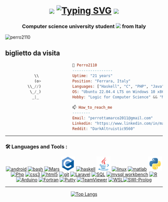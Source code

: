<h1 align="center"> <img src="https://images.vexels.com/media/users/3/220016/isolated/preview/4d541636c1345b26a4e3215054f4e4e6-yellow-rubber-duck-illustration.png" width="40">  <a href="https://www.linkedin.com/in/marco-perrotta-b159b6244"><img src="http://readme-typing-svg.herokuapp.com?font=Terminus&weight=800&size=25&duration=2500&pause=1000&color=F7F7F7&center=true&width=435&lines=Hello+World!+;I'm+Marco+Perrotta" alt="Typing SVG" /></a> <img src="https://images.vexels.com/media/users/3/220016/isolated/preview/4d541636c1345b26a4e3215054f4e4e6-yellow-rubber-duck-illustration.png" width="40"> </h1> 
<h3 align="center">Computer science university student <img src="https://media.giphy.com/media/WUlplcMpOCEmTGBtBW/giphy.gif" width="30"> from Italy</h3>

<p align="left"> <img src="https://komarev.com/ghpvc/?username=perro2110&label=Profile%20views&color=0e75b6&style=flat" alt="perro2110" /></p>

## biglietto da visita
```hs
                              👋 Perro2110
                              ------------------
             \\               Uptime: "21 years"
             (o>              Position: "Ferrara, Italy"
          \\_//)              Languages: ["Haskell", "C", "PHP", "Java","etc..."]
           \_/_)              OS: "Ubuntu 22.04.4 LTS on Windows 10 x86_64"
            _|_               Hobby: "Logic for Computer Science" && "Machine Learning"

                              📫 How_to_reach_me
                              --------
                              Email: "perrottamarco2011@gmail.com"
                              Linkedin: "https://www.linkedin.com/in/marco-perrotta-b159b6244/"
                              Reddit: "DarkAltruistic9560"
```
---

### :hammer_and_wrench: Languages and Tools :

<div align = "center">
<a href="https://developer.android.com" target="_blank" rel="noreferrer"><img src="https://developer.android.com/images/logos/android.svg" alt="android" width="45" height="45"/></a>
<a href="https://www.gnu.org/software/bash/" target="_blank" rel="noreferrer"><img src="https://bashlogo.com/img/symbol/png/full_colored_light.png" alt="bash" width="45" height="45"/></a> <a href="https://courses.missouristate.edu/kenvollmar/mars/download.htm" target="_blank" rel="noreferrer"><img src="https://courses.missouristate.edu/kenvollmar/mars/Mars%20140.jpg" alt="Mars" width="45" height="45"/></a> <a href="https://www.cprogramming.com/" target="_blank" rel="noreferrer"><img src="https://raw.githubusercontent.com/devicons/devicon/master/icons/c/c-original.svg" alt="c" width="45" height="45"/></a> <a href="https://www.haskell.org/" target="_blank" rel="noreferrer"><img src="https://upload.wikimedia.org/wikipedia/commons/1/1c/Haskell-Logo.svg" alt="haskell" width="45" height="45"/></a> <a href="https://www.java.com" target="_blank" rel="noreferrer"> <img src="https://raw.githubusercontent.com/devicons/devicon/master/icons/java/java-original.svg" alt="java" width="45" height="45"/></a> <a href="https://www.linux.org/" target="_blank" rel="noreferrer"><img src="https://cdn-icons-png.flaticon.com/512/518/518713.png" alt="linux" width="45" height="45"/></a> <a href="https://www.mathworks.com/" target="_blank" rel="noreferrer"><img src="https://upload.wikimedia.org/wikipedia/commons/2/21/Matlab_Logo.png" alt="matlab" width="45" height="45"/></a> <a href="https://www.python.org" target="_blank" rel="noreferrer"><img src="https://raw.githubusercontent.com/devicons/devicon/master/icons/python/python-original.svg" alt="python" width="45" height="45"/></a> <a href="https://www.php.net/" target="_blank" rel="noreferrer"><img src="https://cdn.worldvectorlogo.com/logos/php-1.svg" alt="Php" width="45" height="45"/></a> <a href="https://www.w3schools.com/css/" target="_blank" rel="noreferrer"><img src="https://static-00.iconduck.com/assets.00/file-type-css-icon-1806x2048-r5fwjl3p.png" alt="css3" width="45" height="45"/></a> <a href="https://www.w3.org/html/" target="_blank" rel="noreferrer"><img src="https://cdn-icons-png.flaticon.com/512/732/732212.png" alt="html5" width="45" height="45"/></a> <a href="https://git-scm.com/" target="_blank" rel="noreferrer"><img src="https://www.vectorlogo.zone/logos/git-scm/git-scm-icon.svg" alt="git" width="45" height="45"/></a>  <a href="https://laravel.com/" target="_blank" rel="noreferrer"><img src="https://upload.wikimedia.org/wikipedia/commons/thumb/9/9a/Laravel.svg/800px-Laravel.svg.png" alt="Laravel" width="45" height="45"/></a> <a href="https://it.wikipedia.org/wiki/Structured_Query_Language" target="_blank" rel="noreferrer"><img src="https://static-00.iconduck.com/assets.00/database-mysql-icon-462x512-6itsq0zm.png" alt="SQL" width="45" height="45"/></a> <a href="https://www.mysql.com/products/workbench/" target="_blank" rel="noreferrer"><img src="https://cdn.icon-icons.com/icons2/1381/PNG/512/mysqlworkbench_93532.png" alt="mysql workbench" width="45" height="45"/></a> <a href="https://www.r-project.org/about.html#:~:text=Introduction%20to%20R,by%20John%20Chambers%20and%20colleagues." target="_blank" rel="noreferrer"><img src="https://www.r-project.org/logo/Rlogo.png" alt="R" width="45" height="45"/></a>  <a href="https://www.arduino.cc/" target="_blank" rel="noreferrer"><img src="https://static-00.iconduck.com/assets.00/arduino-ide-icon-2048x2025-x4ims8sb.png" alt="Arduino" width="45" height="45"/></a> <a href="https://it.wikipedia.org/wiki/Fortran" target="_blank" rel="noreferrer"><img src="https://cdn.icon-icons.com/icons2/2107/PNG/512/file_type_fortran_icon_130596.png" alt="Fortran" width="45" height="45"/></a> <a href="https://www.putty.org/" target="_blank" rel="noreferrer"><img src="https://upload.wikimedia.org/wikipedia/commons/thumb/e/e7/PuTTY_Icon.svg/2048px-PuTTY_Icon.svg.png" alt="Putty" width="45" height="45"/></a> <a href="https://www.teamviewer.com/it/?utm_source=google&utm_medium=cpc&utm_campaign=it%7Cb%7Cpr%7C22%7Coct%7Ctv-core-brand-only-exact-sn%7Cnew%7Ct0%7C0&utm_content=Exact&utm_term=teamviewer&gad_source=1&gclid=Cj0KCQjw_qexBhCoARIsAFgBletQyjDdneEVSxbG7G06a0F3_o41FfXuHA4WhHJ-ilYPTmANb73o_9EaAplWEALw_wcB" target="_blank" rel="noreferrer"><img src="https://upload.wikimedia.org/wikipedia/commons/3/31/TeamViewer_Logo_Icon_Only.svg" alt="TeamViewer" width="45" height="45"/></a> <a href="https://learn.microsoft.com/it-it/windows/wsl/" target="_blank" rel="noreferrer"><img src="https://store-images.s-microsoft.com/image/apps.61786.14131597032361940.38d2a067-3798-455f-934a-f69935156b3d.eb49d3ac-e311-4e6f-b89b-f1fe8db9d73b" alt="WSL" width="45" height="45"/></a><a href="https://www.swi-prolog.org/" target="_blank" rel="noreferrer"><img src="https://avatars.githubusercontent.com/u/6884283?s=200&v=4" alt="SWI-Prolog" width="45" height="45"/></a>

  ---
[![Top Langs](https://github-readme-stats.vercel.app/api/top-langs/?username=Perro2110&layout=compact&theme=tokyonight)](https://github.com/anuraghazra/github-readme-stats)
